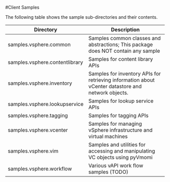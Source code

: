 #Client Samples

The following table shows the sample sub-directories and their contents.

Directory                       | Description
------------------------------- | -------------
samples.vsphere.common          | Samples common classes and abstractions; This package does NOT contain any sample
samples.vsphere.contentlibrary  | Samples for content library APIs
samples.vsphere.inventory       |	Samples for inventory APIs for retrieving information about vCenter datastore and network objects.
samples.vsphere.lookupservice   | Samples for lookup service APIs
samples.vsphere.tagging         | Samples for tagging APIs
samples.vsphere.vcenter	        | Samples for managing vSphere infrastructure and virtual machines
samples.vsphere.vim	            | Samples and utilities for accessing and manipulating VC objects using pyVmomi
samples.vsphere.workflow        |	Various vAPI work flow samples (TODO)
